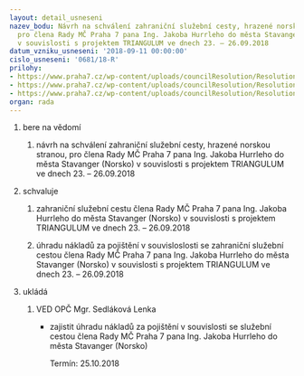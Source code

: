 ```yaml
---
layout: detail_usneseni
nazev_bodu: Návrh na schválení zahraniční služební cesty, hrazené norskou stranou,
  pro člena Rady MČ Praha 7 pana Ing. Jakoba Hurrleho do města Stavanger (Norsko)
  v souvislosti s projektem TRIANGULUM ve dnech 23. – 26.09.2018
datum_vzniku_usneseni: '2018-09-11 00:00:00'
cislo_usneseni: '0681/18-R'
prilohy:
- https://www.praha7.cz/wp-content/uploads/councilResolution/Resolutions/30227/export/duvodovazprava_hurrle_stavanger~391388.doc
- https://www.praha7.cz/wp-content/uploads/councilResolution/Resolutions/30227/export/P2_zvacidopis~391387.pdf
- https://www.praha7.cz/wp-content/uploads/councilResolution/Resolutions/30227/export/export~391697.pdf
organ: rada
---
```

<ol class="urzList_view" id="urzList">
<li class="urzClass1" id=""><span name="1">bere na vědomí</span> 
<ol class="urzOlClass decimal ">
<li class="urzClass2" style="TEXT-ALIGN: left" id=""><span><p>návrh na schválení zahraniční služební cesty, hrazené norskou stranou, pro člena Rady MČ Praha 7 pana Ing. Jakoba Hurrleho do města Stavanger (Norsko) v souvislosti s projektem TRIANGULUM ve dnech 23. – 26.09.2018</p></span></li></ol></li>
<li class="urzClass1" id=""><span name="24">schvaluje</span> 
<ol class="urzOlClass decimal ">
<li class="urzClass2" style="TEXT-ALIGN: left" id=""><span><p>zahraniční služební cestu člena Rady MČ Praha 7 pana Ing. Jakoba Hurrleho do města Stavanger (Norsko) v souvislosti s projektem TRIANGULUM ve dnech 23. – 26.09.2018</p></span></li>
<li class="urzClass2" style="TEXT-ALIGN: left" id=""><span><p>úhradu nákladů za pojištění v souvisloslosti se zahraniční služební cestou člena Rady MČ Praha 7 pana Ing. Jakoba Hurrleho do města Stavanger (Norsko) v souvislosti s projektem TRIANGULUM ve dnech 23. – 26.09.2018</p></span></li></ol></li><li class="urzClass1" id="urzUkoly"><span name="1">ukládá</span><ol class="urzOlClass"><li class="urzClass2"><span><p>VED OPČ Mgr. Sedláková Lenka</p></span><ul class="urzUlClass"><li class="urzClass3"><span><p>zajistit úhradu nákladů za pojištění v souvislosti se služební cestou člena Rady MČ Praha 7 pana Ing. Jakoba Hurrleho do města Stavanger (Norsko)</p></span><span class="urzUkolTermin">  Termín:&nbsp;25.10.2018</span></li></ul></li></ol></li>
</ol>